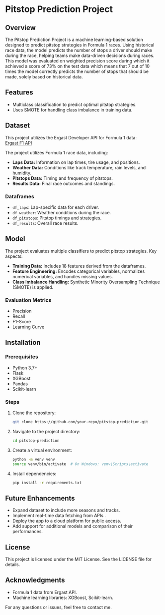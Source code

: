 # Pitstop Prediction Project

## Overview
The Pitstop Prediction Project is a machine learning-based solution designed to predict pitstop strategies in Formula 1 races. Using historical race data, the model predicts the number of stops a driver should make during the race, helping teams make data-driven decisions during races. This model was evaluated on weighted precision score during which it achieved a score of 73% on the test data which means that 7 out of 10 times the model correctly predicts the number of stops that should be made, solely based on historical data.

## Features
- Multiclass classification to predict optimal pitstop strategies.
- Uses SMOTE for handling class imbalance in training data.

## Dataset
This project utilizes the Ergast Developer API for Formula 1 data:  
[Ergast F1 API](https://api.jolpi.ca/ergast/f1/)

The project utilizes Formula 1 race data, including:
- **Laps Data:** Information on lap times, tire usage, and positions.
- **Weather Data:** Conditions like track temperature, rain levels, and humidity.
- **Pitstops Data:** Timing and frequency of pitstops.
- **Results Data:** Final race outcomes and standings.

### Dataframes
- `df_laps`: Lap-specific data for each driver.
- `df_weather`: Weather conditions during the race.
- `df_pitstops`: Pitstop timings and strategies.
- `df_results`: Overall race results.

## Model
The project evaluates multiple classifiers to predict pitstop strategies. Key aspects:
- **Training Data:** Includes 18 features derived from the dataframes.
- **Feature Engineering:** Encodes categorical variables, normalizes numerical variables, and handles missing values.
- **Class Imbalance Handling:** Synthetic Minority Oversampling Technique (SMOTE) is applied.

### Evaluation Metrics
- Precision
- Recall
- F1-Score
- Learning Curve

## Installation
### Prerequisites
- Python 3.7+
- Flask
- XGBoost
- Pandas
- Scikit-learn

### Steps
1. Clone the repository:
   ```bash
   git clone https://github.com/your-repo/pitstop-prediction.git
   ```
2. Navigate to the project directory:
   ```bash
   cd pitstop-prediction
   ```
3. Create a virtual environment:
   ```bash
   python -m venv venv
   source venv/bin/activate  # On Windows: venv\Scripts\activate
   ```
4. Install dependencies:
   ```bash
   pip install -r requirements.txt
   ```


## Future Enhancements
- Expand dataset to include more seasons and tracks.
- Implement real-time data fetching from APIs .
- Deploy the app to a cloud platform for public access.
- Add support for additional models and comparison of their performances.

## License
This project is licensed under the MIT License. See the LICENSE file for details.

## Acknowledgments
- Formula 1 data from Ergast API.
- Machine learning libraries: XGBoost, Scikit-learn.

For any questions or issues, feel free to contact me.

